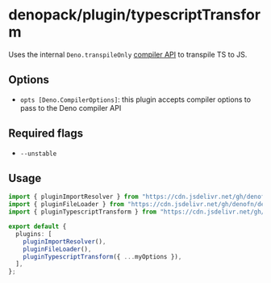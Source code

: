 # denopack/plugin/typescriptTransform

Uses the internal `Deno.transpileOnly` [compiler API](https://deno.land/manual/runtime/compiler_apis) to transpile TS to JS.

## Options

- `opts [Deno.CompilerOptions]`: this plugin accepts compiler options to pass to the Deno compiler API

## Required flags

- `--unstable`

## Usage

```ts
import { pluginImportResolver } from "https://cdn.jsdelivr.net/gh/denofn/denopack@latest/plugin/importResolver/mod.ts";
import { pluginFileLoader } from "https://cdn.jsdelivr.net/gh/denofn/denopack@latest/plugin/fileLoader/mod.ts";
import { pluginTypescriptTransform } from "https://cdn.jsdelivr.net/gh/denofn/denopack@latest/plugin/typescriptTransform/mod.ts";

export default {
  plugins: [
    pluginImportResolver(),
    pluginFileLoader(),
    pluginTypescriptTransform({ ...myOptions }),
  ],
};
```
